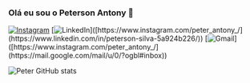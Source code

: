 
### Olá eu sou o Peterson Antony 👋

[![Instagram](https://img.shields.io/badge/Instagram-E4405F?style=for-the-badge&logo=instagram&logoColor=white)](https://www.instagram.com/peter_antony_/)
[![LinkedIn]([https://img.shields.io/badge/Instagram-E4405F?style=for-the-badge&logo=instagram&logoColor=white](https://img.shields.io/badge/LinkedIn-0077B5?style=for-the-badge&logo=linkedin&logoColor=white))]([https://www.instagram.com/peter_antony_/](https://www.linkedin.com/in/peterson-silva-5a924b226/))
[![Gmail]([https://img.shields.io/badge/Instagram-E4405F?style=for-the-badge&logo=instagram&logoColor=white](https://img.shields.io/badge/Gmail-D14836?style=for-the-badge&logo=gmail&logoColor=white))]([https://www.instagram.com/peter_antony_/](https://mail.google.com/mail/u/0/?ogbl#inbox))

![Peter GitHub stats](https://github-readme-stats.vercel.app/api?username=PetersonAntonyDev&show_icons=true&theme=tokyonight)
